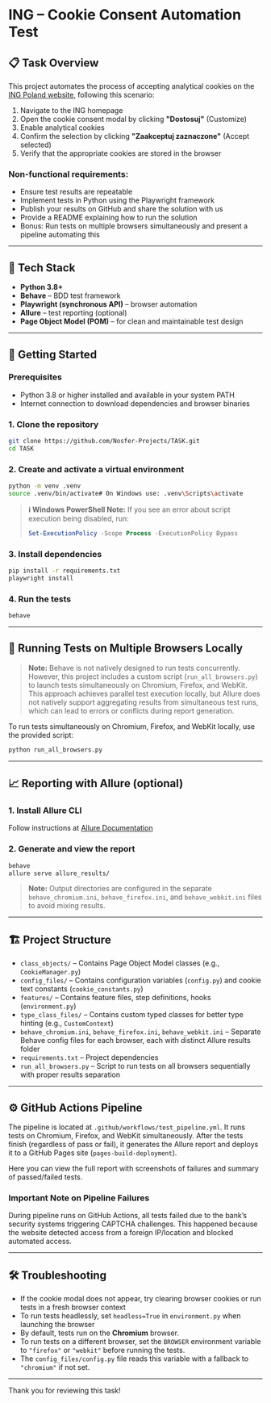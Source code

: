 # ING – Cookie Consent Automation Test

## 📋 Task Overview

This project automates the process of accepting analytical cookies on the [ING Poland website](https://www.ing.pl), following this scenario:

1. Navigate to the ING homepage
2. Open the cookie consent modal by clicking **"Dostosuj"** (Customize)
3. Enable analytical cookies
4. Confirm the selection by clicking **"Zaakceptuj zaznaczone"** (Accept selected)
5. Verify that the appropriate cookies are stored in the browser

### Non-functional requirements:
- Ensure test results are repeatable
- Implement tests in Python using the Playwright framework
- Publish your results on GitHub and share the solution with us
- Provide a README explaining how to run the solution
- Bonus: Run tests on multiple browsers simultaneously and present a pipeline automating this

---

## 🧪 Tech Stack

- **Python 3.8+**
- **Behave** – BDD test framework
- **Playwright (synchronous API)** – browser automation
- **Allure** – test reporting (optional)
- **Page Object Model (POM)** – for clean and maintainable test design

---

## 🚀 Getting Started

### Prerequisites

- Python 3.8 or higher installed and available in your system PATH
- Internet connection to download dependencies and browser binaries

### 1. Clone the repository

```bash
git clone https://github.com/Nosfer-Projects/TASK.git
cd TASK
```

### 2. Create and activate a virtual environment

```bash
python -m venv .venv
source .venv/bin/activate# On Windows use: .venv\Scripts\activate
```

> **ℹ️ Windows PowerShell Note:**
> If you see an error about script execution being disabled, run:
> ```powershell
> Set-ExecutionPolicy -Scope Process -ExecutionPolicy Bypass
> ```

### 3. Install dependencies

```bash
pip install -r requirements.txt
playwright install
```

### 4. Run the tests

```bash
behave
```

---

## 🔄 Running Tests on Multiple Browsers Locally

> **Note:**
> Behave is not natively designed to run tests concurrently.
> However, this project includes a custom script (`run_all_browsers.py`) to launch tests simultaneously on Chromium, Firefox, and WebKit.
>  This approach achieves parallel test execution locally, but Allure does not natively support aggregating results from simultaneous test runs, which can lead to errors or conflicts during report generation.

To run tests simultaneously on Chromium, Firefox, and WebKit locally, use the provided script:

```bash
python run_all_browsers.py
```

---

## 📈 Reporting with Allure (optional)

### 1. Install Allure CLI

Follow instructions at [Allure Documentation](https://docs.qameta.io/allure/#_get_started)

### 2. Generate and view the report

```bash
behave
allure serve allure_results/
```

> **Note:** Output directories are configured in the separate `behave_chromium.ini`, `behave_firefox.ini`, and `behave_webkit.ini` files to avoid mixing results.

---

## 🏗 Project Structure

- `class_objects/` – Contains Page Object Model classes (e.g., `CookieManager.py`)
- `config_files/` – Contains configuration variables (`config.py`) and cookie text constants (`cookie_constants.py`)
- `features/` – Contains feature files, step definitions, hooks (`environment.py`)
- `type_class_files/` – Contains custom typed classes for better type hinting (e.g., `CustomContext`)
- `behave_chromium.ini`, `behave_firefox.ini`, `behave_webkit.ini` – Separate Behave config files for each browser, each with distinct Allure results folder
- `requirements.txt` – Project dependencies
- `run_all_browsers.py` – Script to run tests on all browsers sequentially with proper results separation

---

## ⚙️ GitHub Actions Pipeline

The pipeline is located at `.github/workflows/test_pipeline.yml`. It runs tests on Chromium, Firefox, and WebKit simultaneously. After the tests finish (regardless of pass or fail), it generates the Allure report and deploys it to a GitHub Pages site (`pages-build-deployment`).

Here you can view the full report with screenshots of failures and summary of passed/failed tests.

### Important Note on Pipeline Failures

During pipeline runs on GitHub Actions, all tests failed due to the bank’s security systems triggering CAPTCHA challenges. This happened because the website detected access from a foreign IP/location and blocked automated access.


---

## 🛠 Troubleshooting

- If the cookie modal does not appear, try clearing browser cookies or run tests in a fresh browser context
- To run tests headlessly, set `headless=True` in `environment.py` when launching the browser
- By default, tests run on the **Chromium** browser.
- To run tests on a different browser, set the `BROWSER` environment variable to `"firefox"` or `"webkit"` before running the tests.
- The `config_files/config.py` file reads this variable with a fallback to `"chromium"` if not set.

---

Thank you for reviewing this task!